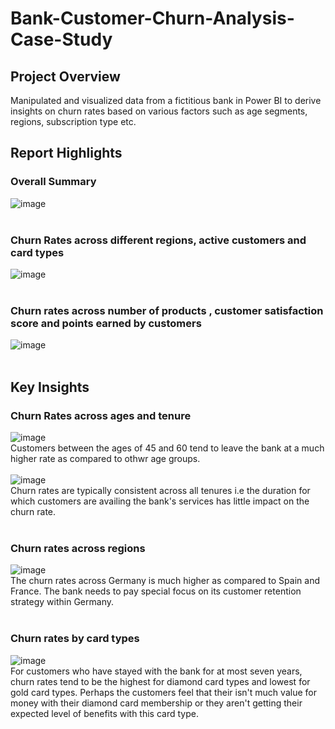 # Bank-Customer-Churn-Analysis-Case-Study
## Project Overview
Manipulated and visualized data from a fictitious bank in Power BI to derive insights on churn rates based on various factors such as age segments, regions, subscription type etc.
## Report Highlights
### Overall Summary
![image](https://github.com/Sha95544/Bank-Customer-Churn-Analysis-Case-Study/assets/62758405/271fc5f1-7d94-4f8a-ba0e-2121bdc25ea2)<br><br>



### Churn Rates across different regions, active customers and card types 
![image](https://github.com/Sha95544/Bank-Customer-Churn-Analysis-Case-Study/assets/62758405/9e43e636-629a-4464-ad14-56c213abc80b)<br><br>



### Churn rates across number of products , customer satisfaction score and points earned by customers
![image](https://github.com/Sha95544/Bank-Customer-Churn-Analysis-Case-Study/assets/62758405/7f8b9b35-a95e-4028-b8ce-55692e893b73)<br><br>

## Key Insights
### Churn Rates across ages and tenure
![image](https://github.com/Sha95544/Bank-Customer-Churn-Analysis-Case-Study/assets/62758405/2a511664-8566-4fd6-8390-25e6543b0f6a)<br>
Customers between the ages of 45 and 60 tend to leave the bank at a much higher rate as compared to othwr age groups.<br><br>
![image](https://github.com/Sha95544/Bank-Customer-Churn-Analysis-Case-Study/assets/62758405/dc406e95-04ea-4c8a-91f8-e428b462f646)<br>
Churn rates are typically consistent across all tenures i.e the duration for which customers are availing the bank's services has little impact on the churn rate.<br><br>
### Churn rates across regions
![image](https://github.com/Sha95544/Bank-Customer-Churn-Analysis-Case-Study/assets/62758405/7a4c80cb-6c76-47eb-8a80-f65ab9874a83)<br>
The churn rates across Germany is much higher as compared to Spain and France. The bank needs to pay special focus on its customer retention strategy within Germany.<br><br>
### Churn rates by card types
![image](https://github.com/Sha95544/Bank-Customer-Churn-Analysis-Case-Study/assets/62758405/9dab5004-4edb-417f-904f-4d7597caf70b)<br>
For customers who have stayed with the bank for at most seven years, churn rates tend to be the highest for diamond card types and lowest for gold card types. Perhaps the customers feel that their isn't much value for money with their diamond card membership or they aren't getting their expected level of benefits with this card type.<br><br>
